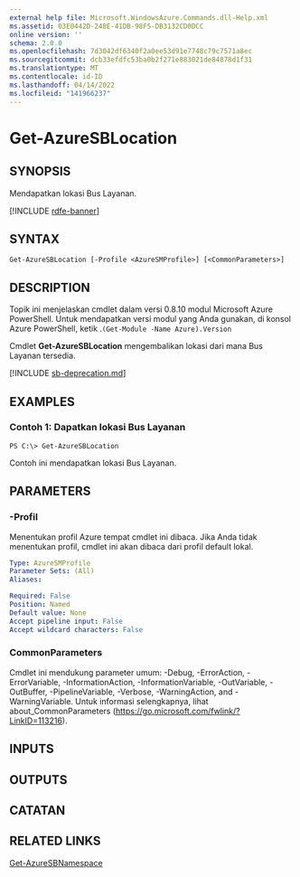 ```yaml
---
external help file: Microsoft.WindowsAzure.Commands.dll-Help.xml
ms.assetid: 03E0442D-248E-41DB-98F5-DB3132CD0DCC
online version: ''
schema: 2.0.0
ms.openlocfilehash: 7d3042df6340f2a0ee53d91e7748c79c7571a8ec
ms.sourcegitcommit: dcb33efdfc53ba0b2f271e883021de84878d1f31
ms.translationtype: MT
ms.contentlocale: id-ID
ms.lasthandoff: 04/14/2022
ms.locfileid: "141966237"
---
```

# Get-AzureSBLocation

## SYNOPSIS
Mendapatkan lokasi Bus Layanan.

[!INCLUDE [rdfe-banner](../../includes/rdfe-banner.md)]

## SYNTAX

```
Get-AzureSBLocation [-Profile <AzureSMProfile>] [<CommonParameters>]
```

## DESCRIPTION
Topik ini menjelaskan cmdlet dalam versi 0.8.10 modul Microsoft Azure PowerShell.
Untuk mendapatkan versi modul yang Anda gunakan, di konsol Azure PowerShell, ketik .`(Get-Module -Name Azure).Version`

Cmdlet **Get-AzureSBLocation** mengembalikan lokasi dari mana Bus Layanan tersedia.

[!INCLUDE [sb-deprecation.md](../include/sb-deprecation.md)]

## EXAMPLES

### Contoh 1: Dapatkan lokasi Bus Layanan
```
PS C:\> Get-AzureSBLocation
```

Contoh ini mendapatkan lokasi Bus Layanan.

## PARAMETERS

### -Profil
Menentukan profil Azure tempat cmdlet ini dibaca.
Jika Anda tidak menentukan profil, cmdlet ini akan dibaca dari profil default lokal.

```yaml
Type: AzureSMProfile
Parameter Sets: (All)
Aliases: 

Required: False
Position: Named
Default value: None
Accept pipeline input: False
Accept wildcard characters: False
```

### CommonParameters
Cmdlet ini mendukung parameter umum: -Debug, -ErrorAction, -ErrorVariable, -InformationAction, -InformationVariable, -OutVariable, -OutBuffer, -PipelineVariable, -Verbose, -WarningAction, and -WarningVariable. Untuk informasi selengkapnya, lihat about_CommonParameters (https://go.microsoft.com/fwlink/?LinkID=113216).

## INPUTS

## OUTPUTS

## CATATAN

## RELATED LINKS

[Get-AzureSBNamespace](./Get-AzureSBNamespace.md)


